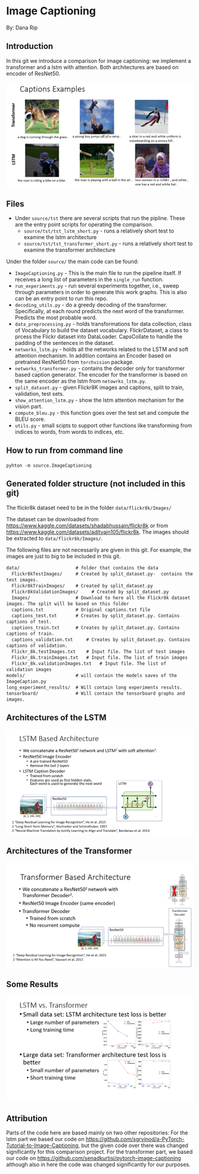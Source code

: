 # Image Captioning
By: Dana Rip

## Introduction
In this git we introduce a comparison for image captioning: we implement a transformer and a lstm
with attention. Both architectures are based on encoder of ResNet50. 

![Architectures of the LSTM](figures/Caption_examples.png)

## Files
- Under `source/tst` there are several scripts that run the pipline. These are the entry point scripts for operating the comparison.
  - `source/tst/tst_lstm_short.py` - runs a relatively short test to examine the lstm architecture
  - `source/tst/tst_transformer_short.py` - runs a relatively short test to examine the transformer architecture

Under the folder `source/` the main code can be found:
- `ImageCaptioning.py` - This is the main file to run the pipeline itself. If receives a long list of parameters in the `single_run` function.
- `run_experiments.py` - run several experiments together, i.e., sweep through parameters in order to generate
this work graphs. This is also can be an entry point to run this repo.
- `decoding_utils.py` - do a greedy decoding of the transformer. 
Specifically, at each round predicts the next word of the transformer. Predicts the most probable
word.
- `data_preprocessing.py` - holds transformations for data collection, class of Vocabulary to
build the dataset vocabulary. FlickrDataset, a class to prcess the Flickr dataset into DataLoader.
CapsCollate to handle the padding of the sentences in the dataset.
- `networks_lstm.py` - holds all the networks related to the LSTM and soft attention mechanism. 
In addition contains an Encoder based on pretrained ResNet50 from `torchvision` package.
- `networks_transformer.py` - contains the decoder only for transformer based caption generator.
The encoder for the transformer is based on the same encoder as the lstm from `netowrks_lstm.py`.
- `split_dataset.py` - given Flickr8K images and captions, split to train, validation, test sets.
- `show_attention_lstm.py` - show the lstm attention mechanism for the vision part.
- `compute_bleu.py` - this function goes over the test set and compute the BLEU score.
- `utils.py` - small scipts to support other functions like transforming from indices to words, 
from words to indices, etc. 

## How to run from command line
`pyhton -m source.ImageCaptioning`

## Generated folder structure (not included in this git)
The flickr8k dataset need to be in the folder `data/flickr8k/Images/`

The dataset can be downloaded from https://www.kaggle.com/datasets/shadabhussain/flickr8k or from 
https://www.kaggle.com/datasets/adityajn105/flickr8k. The images should be extracted to `data/flickr8k/Images/`.

The following files are not necessarily are given in this git. For example, the images are just to 
big to be included in this git.

```
data/                     # folder that contains the data
  Flickr8kTestImages/     # Created by split_dataset.py-  contains the test images.
  Flickr8kTrainImages/    # Created by split_dataset.py
  Flickr8kValidationImages/     # Created by split_dataset.py
  Images/                 # Download to here all the Flickr8k dataset images. The split will be based on this folder
  captions.txt            # Original captions.txt file
  captions_test.txt       # Creates by split_dataset.py. Contains captions of test.
  captions_train.txt      # Creates by split_dataset.py. Contains captions of train.
  captions_validation.txt     # Creates by split_dataset.py. Contains captions of validation.
  Flickr_8k.testImages.txt    # Input file. The list of test images
  Flickr_8k.trainImages.txt   # Input file. The list of train images
  Flickr_8k.validationImages.txt   # Input file. The list of validation images  
models/                   # will contain the models saves of the ImageCaption.py
long_experiment_results/  # Will contain long experiments results.
tensorboard/              # Will contain the tensorboard graphs and images.
```

## Architectures of the LSTM
![Architectures of the LSTM](figures/LSTM_arch.png)

## Architectures of the Transformer
![Architectures of the Transformer](figures/Transformer_arch.png)

## Some Results 
![Results](figures/Results.png)

## Attribution
Parts of the code here are based mainly on two other repositories:
For the lstm part we based our code on https://github.com/sgrvinod/a-PyTorch-Tutorial-to-Image-Captioning, 
but the given code over there was changed significantly for this comparison project. For the transformer 
part, we based our code on https://github.com/senadkurtisi/pytorch-image-captioning although
also in here the code was changed significantly for our purposes.

